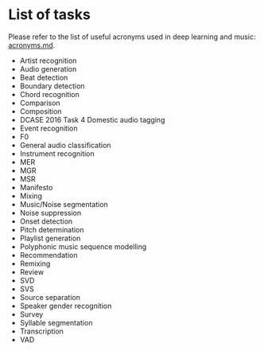 # List of tasks

Please refer to the list of useful acronyms used in deep learning and music: [acronyms.md](acronyms.md).

- Artist recognition
- Audio generation
- Beat detection
- Boundary detection 
- Chord recognition 
- Comparison
- Composition  
- DCASE 2016 Task 4 Domestic audio tagging 
- Event recognition
- F0
- General audio classification
- Instrument recognition
- MER
- MGR
- MSR
- Manifesto
- Mixing
- Music/Noise segmentation
- Noise suppression
- Onset detection
- Pitch determination
- Playlist generation
- Polyphonic music sequence modelling
- Recommendation
- Remixing
- Review
- SVD
- SVS
- Source separation
- Speaker gender recognition
- Survey
- Syllable segmentation
- Transcription
- VAD
